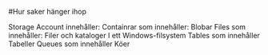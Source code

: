 #Hur saker hänger ihop


Storage Account innehåller: 
    Containrar som innehåller: 
        Blobar 
    Files som innehåller: 
        Filer och kataloger I ett Windows-filsystem 
    Tables som innehåller 
        Tabeller 
    Queues som innehåller 
        Köer 

 